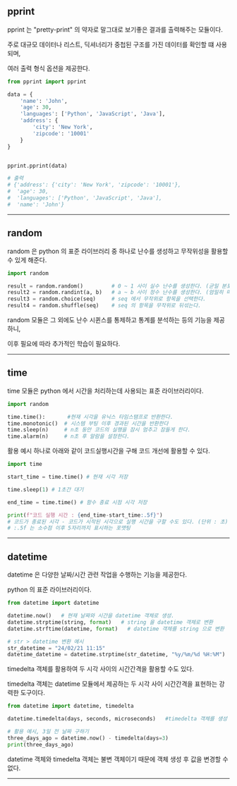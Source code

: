 
## pprint

pprint 는 "pretty-print" 의 약자로 말그대로 보기좋은 결과를 출력해주는 모듈이다.

주로 대규모 데이터나 리스트, 딕셔너리가 중첩된 구조를 가진 데이터를 확인할 떄 사용되며,

여러 출력 형식 옵션을 제공한다.

```py
from pprint import pprint

data = {
    'name': 'John',
    'age': 30,
    'languages': ['Python', 'JavaScript', 'Java'],
    'address': {
        'city': 'New York',
        'zipcode': '10001'
    }
}


pprint.pprint(data)

# 출력
# {'address': {'city': 'New York', 'zipcode': '10001'},
#  'age': 30,
#  'languages': ['Python', 'JavaScript', 'Java'],
#  'name': 'John'}
```

---

## random

random 은 python 의 표준 라이브러리 중 하나로 난수를 생성하고 무작위성을 활용할 수 있게 해준다.

```py
import random

result = random.random()         # 0 ~ 1 사이 실수 난수를 생성한다. (균일 분포라는 개념도 있다.)
result2 = random.randint(a, b)   # a ~ b 사이 정수 난수를 생성한다. (엄밀히 따지면 완전히 균일한 분포가 아니다.)
result3 = random.choice(seq)     # seq 에서 무작위로 항목을 선택한다.
result4 = random.shuffle(seq)    # seq 의 항목을 무작위로 뒤섞는다.
```

random 모듈은 그 외에도 난수 시퀸스를 통제하고 통계를 분석하는 등의 기능을 제공하니,

이후 필요에 따라 추가적인 학습이 필요하다.

---

## time

time 모듈은 python 에서 시간을 처리하는데 사용되는 표준 라이브러리이다.

```py
import random

time.time():       #현재 시각을 유닉스 타임스탬프로 반환한다.
time.monotonic()  # 시스템 부팅 이후 경과된 시간을 반환한다
time.sleep(n)     # n초 동안 코드의 실행을 잠시 멈추고 잠들게 한다.
time.alarm(n)     # n초 후 알람을 설정한다.
```
활용 예시 하나로 아래와 같이 코드실행시간을 구해 코드 개선에 활용할 수 있다.
```py
import time

start_time = time.time() # 현재 시각 저장

time.sleep(1) # 1초간 대기

end_time = time.time() # 함수 종료 시점 시각 저장

print(f"코드 실행 시간 : {end_time-start_time:.5f}")
# 코드가 종료된 시각 - 코드가 시작된 시각으로 실행 시간을 구할 수도 있다. (단위 : 초)
# :.5f 는 소수점 이후 5자리까지 표시하는 포맷팅
```


---

## datetime

datetime 은 다양한 날짜/시간 관련 작업을 수행하는 기능을 제공한다.

python 의 표준 라이브러리이다.

```py
from datetime import datetime

datetime.now()   # 현재 날짜와 시간을 datetime 객체로 생성. 
datetime.strptime(string, format)   # string 을 datetime 객체로 변환
datetime.strftime(datetime, format)   # datetime 객체를 string 으로 변환

# str > datetime 변환 예시
str_datetime = "24/02/21 11:15"
datetime_datetime = datetime.strptime(str_datetime, "%y/%m/%d %H:%M") 

```
timedelta 객체를 활용하여 두 시각 사이의 시간간격을 활용할 수도 있다.

timedelta 객체는 datetime 모듈에서 제공하는 두 시각 사이 시간간격을 표현하는 강력한 도구이다.

```py
from datetime import datetime, timedelta

datetime.timedelta(days, seconds, microseconds)   #timedelta 객체를 생성

# 활용 예시, 3일 전 날짜 구하기
three_days_ago = datetime.now() - timedelta(days=3)
print(three_days_ago) 
```
datetime 객체와 timedelta 객체는 불변 객체이기 때문에 객체 생성 후 값을 변경할 수 없다.

---


